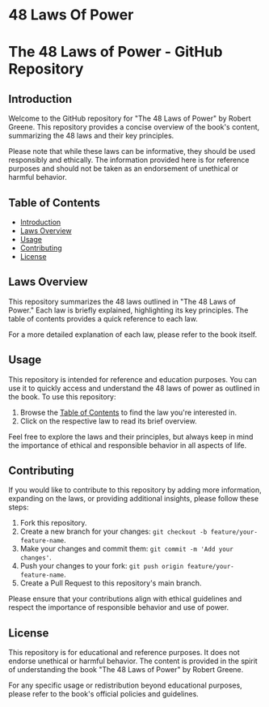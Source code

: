 # 48 Laws Of Power
# The 48 Laws of Power - GitHub Repository

## Introduction

Welcome to the GitHub repository for "The 48 Laws of Power" by Robert Greene. This repository provides a concise overview of the book's content, summarizing the 48 laws and their key principles. 

Please note that while these laws can be informative, they should be used responsibly and ethically. The information provided here is for reference purposes and should not be taken as an endorsement of unethical or harmful behavior.

## Table of Contents

- [Introduction](#introduction)
- [Laws Overview](#laws-overview)
- [Usage](#usage)
- [Contributing](#contributing)
- [License](#license)

## Laws Overview

This repository summarizes the 48 laws outlined in "The 48 Laws of Power." Each law is briefly explained, highlighting its key principles. The table of contents provides a quick reference to each law.

For a more detailed explanation of each law, please refer to the book itself.

## Usage

This repository is intended for reference and education purposes. You can use it to quickly access and understand the 48 laws of power as outlined in the book. To use this repository:

1. Browse the [Table of Contents](#table-of-contents) to find the law you're interested in.
2. Click on the respective law to read its brief overview.

Feel free to explore the laws and their principles, but always keep in mind the importance of ethical and responsible behavior in all aspects of life.

## Contributing

If you would like to contribute to this repository by adding more information, expanding on the laws, or providing additional insights, please follow these steps:

1. Fork this repository.
2. Create a new branch for your changes: `git checkout -b feature/your-feature-name`.
3. Make your changes and commit them: `git commit -m 'Add your changes'`.
4. Push your changes to your fork: `git push origin feature/your-feature-name`.
5. Create a Pull Request to this repository's main branch.

Please ensure that your contributions align with ethical guidelines and respect the importance of responsible behavior and use of power.

## License

This repository is for educational and reference purposes. It does not endorse unethical or harmful behavior. The content is provided in the spirit of understanding the book "The 48 Laws of Power" by Robert Greene.

For any specific usage or redistribution beyond educational purposes, please refer to the book's official policies and guidelines.

